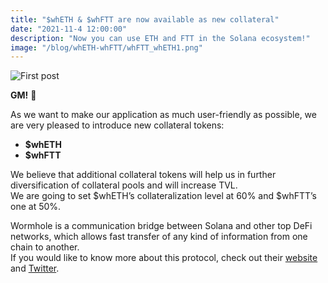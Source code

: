 ```yaml
---
title: "$whETH & $whFTT are now available as new collateral"
date: "2021-11-4 12:00:00"
description: "Now you can use ETH and FTT in the Solana ecosystem!"
image: "/blog/whETH-whFTT/whFTT_whETH1.png"
---
```

![First post](/blog/whETH-whFTT/whFTT_whETH2.png "horizontal")

**GM!** 👋

As we want to make our application as much user-friendly as possible, we are very pleased to introduce new collateral tokens:

* **$whETH**
* **$whFTT**  

We believe that additional collateral tokens will help us in further diversification of collateral pools and will increase TVL.  
We are going to set $whETH’s collateralization level at 60% and $whFTT’s one at 50%.


Wormhole is a communication bridge between Solana and other top DeFi networks, which allows fast transfer of any kind of information from one chain to another.  
If you would like to know more about this protocol, check out their [website](https://wormholebridge.com/#/) and [Twitter](https://twitter.com/wormholecrypto).
